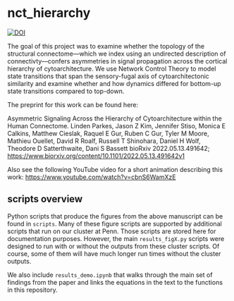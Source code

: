 # nct_hierarchy
[![DOI](https://zenodo.org/badge/333524327.svg)](https://zenodo.org/badge/latestdoi/333524327)

The goal of this project was to examine whether the topology of the structural connectome—which we index using an
undirected description of connectivty—confers asymmetries in signal propagation across the cortical hierarchy of 
cytoarchitecture. We use Network Control Theory to model state transitions that span the sensory-fugal axis of
cytoarchitectonic similarity and examine whether and how dynamics differed for bottom-up state transitions compared to
top-down.

The preprint for this work can be found here:

Asymmetric Signaling Across the Hierarchy of Cytoarchitecture within the Human Connectome. Linden Parkes, Jason Z Kim, Jennifer Stiso, Monica E Calkins, Matthew Cieslak, Raquel E Gur, Ruben C Gur, Tyler M Moore, Mathieu Ouellet, David R Roalf, Russell T Shinohara, Daniel H Wolf, Theodore D Satterthwaite, Dani S Bassett
bioRxiv 2022.05.13.491642; https://www.biorxiv.org/content/10.1101/2022.05.13.491642v1

Also see the following YouTube video for a short animation describing this work: https://www.youtube.com/watch?v=cbnS6WamXzE

## scripts overview

Python scripts that produce the figures from the above manuscript can be found in `scripts`. Many of these figure 
scripts are supported by additional scripts that run on our cluster at Penn. Those scripts are stored here for documentation 
purposes. However, the main `results_figX.py` scripts were designed to run with or without the outputs 
from these cluster scripts. Of course, some of them will have much longer run times without the cluster outputs.

We also include `results_demo.ipynb` that walks through the main set of findings from the paper and links the equations 
in the text to the functions in this repository. 